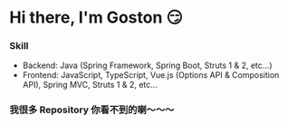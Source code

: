 # Hi there, I'm Goston 😏

### Skill

- Backend: Java (Spring Framework, Spring Boot, Struts 1 & 2, etc...)
- Frontend: JavaScript, TypeScript, Vue.js (Options API & Composition API), Spring MVC, Struts 1 & 2, etc...

### 我很多 Repository 你看不到的喇～～～
